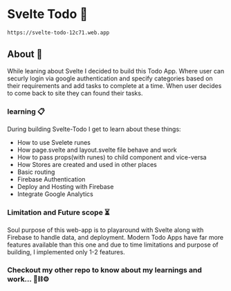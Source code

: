 # Svelte Todo 📝
```bash
https://svelte-todo-12c71.web.app
```

## About 🧐
While leaning about Svelte I decided to build this Todo App. Where user can securly login via google authentication and specify categories based on their requirements and add tasks to complete at a time. When user decides to come back to site they can found their tasks.

### learning 📋
During building Svelte-Todo I get to learn about these things:

- How to use Svelete runes
- How page.svelte and layout.svelte file behave and work
- How to pass props(with runes) to child component and vice-versa
- How Stores are created and used in other places
- Basic routing
- Firebase Authentication
- Deploy and Hosting with Firebase
- Integrate Google Analytics

### Limitation and Future scope ⏳
Soul purpose of this web-app is to playaround with Svelte along with Firebase to handle data, and deployment. 
Modern Todo Apps have far more features available than this one and due to time limitations and purpose of building, I implemented only 1-2 features. 

### Checkout my other repo to know about my learnings and work... 🔨⛓⚙️
